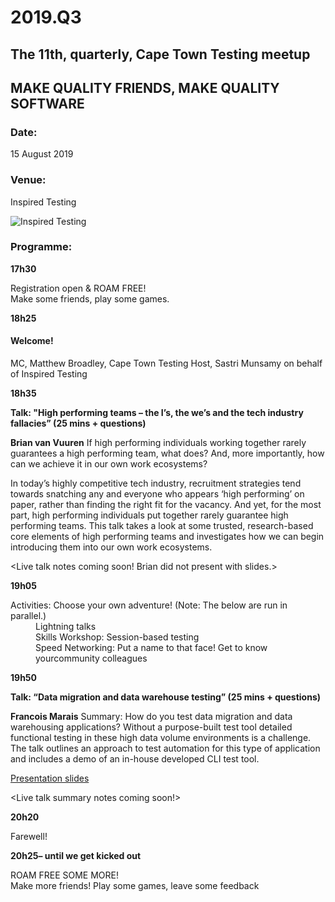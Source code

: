 # 2019.Q3

## The 11th, quarterly, Cape Town Testing meetup

## MAKE QUALITY FRIENDS, MAKE QUALITY SOFTWARE

### Date:
15 August 2019

### Venue:
Inspired Testing

![Inspired Testing](https://secure.meetupstatic.com/photos/event/2/5/2/c/highres_483429516.jpeg)
            

### Programme:

**17h30**

Registration open & ROAM FREE!  
Make some friends, play some games.  


**18h25**

#### Welcome!
MC, Matthew Broadley, Cape Town Testing
Host, Sastri Munsamy on behalf of Inspired Testing

**18h35**

**Talk: "High performing teams – the I’s, the we’s and the tech industry fallacies” (25 mins + questions)**

**Brian van Vuuren**
If high performing individuals working together rarely guarantees a high performing team, what does? And, more importantly, how can we achieve it in our own work ecosystems?

In today’s highly competitive tech industry, recruitment strategies tend towards snatching any and everyone who appears ‘high performing’ on paper, rather than finding the right fit for the vacancy. And yet, for the most part, high performing individuals put together rarely guarantee high performing teams. This talk takes a look at some trusted, research-based core elements of high performing teams and investigates how we can begin introducing them into our own work ecosystems.

<Live talk notes coming soon! Brian did not present with slides.>

**19h05**

<dl>
  <dt>Activities: Choose your own adventure! (Note: The below are run in parallel.)</dt>
  <dd>Lightning talks</dd>
  <dd>Skills Workshop: Session-based testing</dd>
  <dd>Speed Networking: Put a name to that face!  Get to know yourcommunity colleagues</dd>
</dl>


**19h50**

**Talk: “Data migration and data warehouse testing” (25 mins + questions)**

**Francois Marais**
Summary: How do you test data migration and data warehousing applications? 
Without a purpose-built test tool detailed functional
testing in these high data volume environments is a challenge. The talk
outlines an approach to test automation for this type of application and includes a
demo of an in-house developed CLI test tool.

[Presentation slides](cpttq32019-fm-etl-tool.pdf)

<Live talk summary notes coming soon!>


**20h20**

  Farewell!

**20h25– until we get kicked out**

  ROAM FREE SOME MORE!  
  Make more friends! Play some games, leave some feedback
